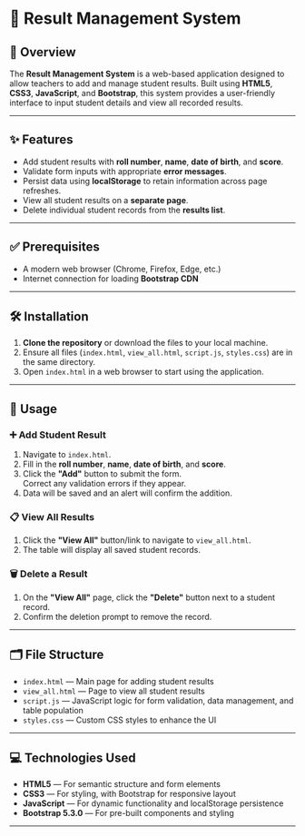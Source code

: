 # 📝 Result Management System

## 📌 Overview

The **Result Management System** is a web-based application designed to allow teachers to add and manage student results. Built using **HTML5**, **CSS3**, **JavaScript**, and **Bootstrap**, this system provides a user-friendly interface to input student details and view all recorded results.

---

## ✨ Features

- Add student results with **roll number**, **name**, **date of birth**, and **score**.
- Validate form inputs with appropriate **error messages**.
- Persist data using **localStorage** to retain information across page refreshes.
- View all student results on a **separate page**.
- Delete individual student records from the **results list**.

---

## ✅ Prerequisites

- A modern web browser (Chrome, Firefox, Edge, etc.)
- Internet connection for loading **Bootstrap CDN**

---

## 🛠️ Installation

1. **Clone the repository** or download the files to your local machine.
2. Ensure all files (`index.html`, `view_all.html`, `script.js`, `styles.css`) are in the same directory.
3. Open `index.html` in a web browser to start using the application.

---

## 🚀 Usage

### ➕ Add Student Result

1. Navigate to `index.html`.
2. Fill in the **roll number**, **name**, **date of birth**, and **score**.
3. Click the **"Add"** button to submit the form.  
   Correct any validation errors if they appear.
4. Data will be saved and an alert will confirm the addition.

### 📋 View All Results

1. Click the **"View All"** button/link to navigate to `view_all.html`.
2. The table will display all saved student records.

### 🗑️ Delete a Result

1. On the **"View All"** page, click the **"Delete"** button next to a student record.
2. Confirm the deletion prompt to remove the record.

---

## 🗂️ File Structure

- `index.html` — Main page for adding student results  
- `view_all.html` — Page to view all student results  
- `script.js` — JavaScript logic for form validation, data management, and table population  
- `styles.css` — Custom CSS styles to enhance the UI  

---

## 💻 Technologies Used

- **HTML5** — For semantic structure and form elements  
- **CSS3** — For styling, with Bootstrap for responsive layout  
- **JavaScript** — For dynamic functionality and localStorage persistence  
- **Bootstrap 5.3.0** — For pre-built components and styling  

---
